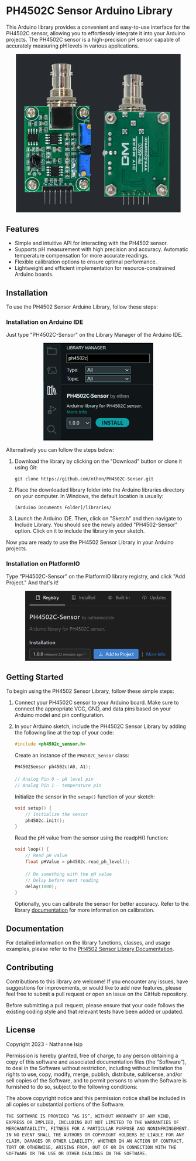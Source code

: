 # PH4502C Sensor Arduino Library

This Arduino library provides a convenient and easy-to-use interface for the PH4502C sensor, allowing you to effortlessly integrate it into your Arduino projects. The PH4502C sensor is a high-precision pH sensor capable of accurately measuring pH levels in various applications.

<p align="center">
    <img src="assets/ph4502c-sensor.png" width="450" />
</p>

## Features

- Simple and intuitive API for interacting with the PH4502 sensor.
- Supports pH measurement with high precision and accuracy.
Automatic temperature compensation for more accurate readings.
- Flexible calibration options to ensure optimal performance.
- Lightweight and efficient implementation for resource-constrained Arduino boards.

## Installation

To use the PH4502 Sensor Arduino Library, follow these steps:

### Installation on Arduino IDE

Just type "PH4502C-Sensor" on the Library Manager of the Arduino IDE.

<p align="center">
    <img src="assets/screenshot-1.png" width="300" />
</p>

Alternatively you can follow the steps below:

1. Download the library by clicking on the "Download" button or clone it using Git:

    ```batch
    git clone https://github.com/nthnn/PH4502C-Sensor.git
    ```

2. Place the downloaded library folder into the Arduino libraries directory on your computer. In Windows, the default location is usually:

    ```batch
    [Arduino Documents Folder]/libraries/
    ```
3. Launch the Arduino IDE. Then, click on "Sketch" and then navigate to Include Library. You should see the newly added "PH4502-Sensor" option. Click on it to include the library in your sketch.

Now you are ready to use the PH4502 Sensor Library in your Arduino projects.

### Installation on PlatformIO

Type "PH4502C-Sensor" on the PlatformIO library registry, and click "Add Project." And that's it!

<p align="center">
    <img src="assets/screenshot-2.png" width="400" />
</p>

## Getting Started

To begin using the PH4502 Sensor Library, follow these simple steps:

1. Connect your PH4502C sensor to your Arduino board. Make sure to connect the appropriate VCC, GND, and data pins based on your Arduino model and pin configuration.

2. In your Arduino sketch, include the PH4502C Sensor Library by adding the following line at the top of your code:

    ```cpp
    #include <ph4502c_sensor.h>
    ```

    Create an instance of the ```PH4502C_Sensor``` class:

    ```cpp
    PH4502Sensor ph4502c(A0, A1);

    // Analog Pin 0 - pH level pin
    // Analog Pin 1 - temperature pin
    ```

    Initialize the sensor in the ```setup()``` function of your sketch:

    ```cpp
    void setup() {
        // Initialize the sensor
        ph4502c.init();
    }
    ```

    Read the pH value from the sensor using the readpH() function:

    ```cpp
    void loop() {
        // Read pH value
        float pHValue = ph4502c.read_ph_level();
    
        // Do something with the pH value
        // Delay before next reading
        delay(1000);
    }
    ```

    Optionally, you can calibrate the sensor for better accuracy. Refer to the library [documentation](docs) for more information on calibration.

## Documentation

For detailed information on the library functions, classes, and usage examples, please refer to the [PH4502 Sensor Library Documentation](docs).

## Contributing

Contributions to this library are welcome! If you encounter any issues, have suggestions for improvements, or would like to add new features, please feel free to submit a pull request or open an issue on the GitHub repository.

Before submitting a pull request, please ensure that your code follows the existing coding style and that relevant tests have been added or updated.

## License

Copyright 2023 - Nathanne Isip

Permission is hereby granted, free of charge, to any person obtaining a copy of this software and associated documentation files (the “Software”), to deal in the Software without restriction, including without limitation the rights to use, copy, modify, merge, publish, distribute, sublicense, and/or sell copies of the Software, and to permit persons to whom the Software is furnished to do so, subject to the following conditions:

The above copyright notice and this permission notice shall be included in all copies or substantial portions of the Software.

```THE SOFTWARE IS PROVIDED “AS IS”, WITHOUT WARRANTY OF ANY KIND, EXPRESS OR IMPLIED, INCLUDING BUT NOT LIMITED TO THE WARRANTIES OF MERCHANTABILITY, FITNESS FOR A PARTICULAR PURPOSE AND NONINFRINGEMENT. IN NO EVENT SHALL THE AUTHORS OR COPYRIGHT HOLDERS BE LIABLE FOR ANY CLAIM, DAMAGES OR OTHER LIABILITY, WHETHER IN AN ACTION OF CONTRACT, TORT OR OTHERWISE, ARISING FROM, OUT OF OR IN CONNECTION WITH THE SOFTWARE OR THE USE OR OTHER DEALINGS IN THE SOFTWARE.```